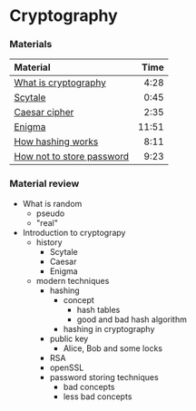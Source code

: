 # Cryptography


### Materials
| Material | Time |
|:---------|-----:|
| [What is cryptography](https://youtu.be/Kf9KjCKmDcU) | 4:28 |
| [Scytale](https://youtu.be/KJpYA7pyFwQ) | 0:45 |
| [Caesar cipher](https://youtu.be/sMOZf4GN3oc) | 2:35 |
| [Enigma](https://youtu.be/G2_Q9FoD-oQ) | 11:51 |
| [How hashing works](https://youtu.be/b4b8ktEV4Bg) | 8:11 |
| [How not to store password](https://youtu.be/8ZtInClXe1Q) | 9:23 |


### Material review
- What is random
    - pseudo 
    - "real"
- Introduction to cryptograpy
    - history
        - Scytale
        - Caesar
        - Enigma
    - modern techniques
        - hashing
            - concept
                - hash tables
                - good and bad hash algorithm
            - hashing in cryptography
        - public key
            - Alice, Bob and some locks 
        - RSA
        - openSSL
        - password storing techniques
            - bad concepts
            - less bad concepts




